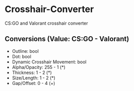 # Crosshair-Converter
CS:GO and Valorant crosshair converter

## Conversions (Value: CS:GO - Valorant)
- Outline: bool
- Dot: bool
- Dynamic Crosshair Movement: bool
- Alpha/Opacity: 255 - 1 (*)
- Thickness: 1 - 2 (*)
- Size/Length: 1 - 2 (*)
- Gap/Offset: 0 - 4 (+)
